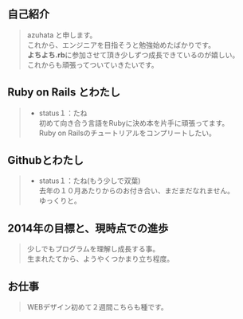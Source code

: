 ## 自己紹介

> azuhata と申します。  
> これから、エンジニアを目指そうと勉強始めたばかりです。  
> **よちよち.rb**に参加させて頂き少しずつ成長できているのが嬉しい。  
> これからも頑張ってついていきたいです。

## Ruby on Rails とわたし

> - status１：たね  
> 初めて向き合う言語をRubyに決め本を片手に頑張ってます。  
> Ruby on Railsのチュートリアルをコンプリートしたい。  

## Githubとわたし

> - status１：たね(もう少しで双葉)  
> 去年の１０月あたりからのお付き合い、まだまだなれません。  
> ゆっくりと。  

## 2014年の目標と、現時点での進歩

>少しでもプログラムを理解し成長する事。  
>生まれたてから、ようやくつかまり立ち程度。   

## お仕事

>WEBデザイン初めて２週間こちらも種です。
